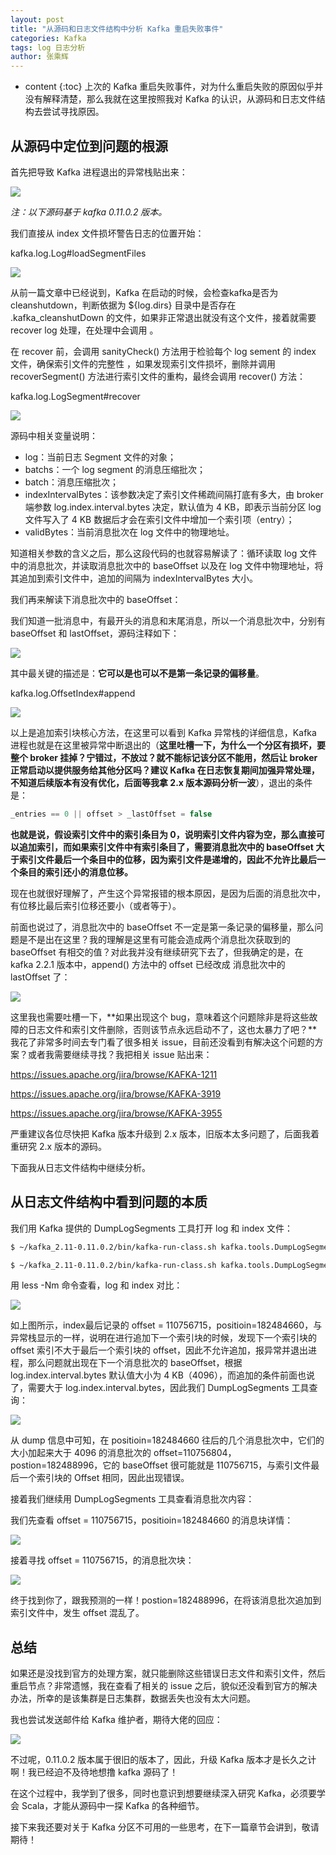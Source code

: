 ```yaml
---
layout: post
title: "从源码和日志文件结构中分析 Kafka 重启失败事件"
categories: Kafka
tags: log 日志分析
author: 张乘辉
---
```


* content
{:toc}
上次的 Kafka 重启失败事件，对为什么重启失败的原因似乎并没有解释清楚，那么我就在这里按照我对 Kafka 的认识，从源码和日志文件结构去尝试寻找原因。







## 从源码中定位到问题的根源

首先把导致 Kafka 进程退出的异常栈贴出来：

![](https://raw.githubusercontent.com/objcoding/md-picture/master/img/20200312212611.png)

*注：以下源码基于 kafka 0.11.0.2 版本。*

我们直接从 index 文件损坏警告日志的位置开始：

kafka.log.Log#loadSegmentFiles

![](https://raw.githubusercontent.com/objcoding/md-picture/master/img/20200313225913.png)

从前一篇文章中已经说到，Kafka 在启动的时候，会检查kafka是否为 cleanshutdown，判断依据为 ${log.dirs} 目录中是否存在 .kafka_cleanshutDown 的文件，如果非正常退出就没有这个文件，接着就需要 recover log 处理，在处理中会调用 。

在 recover 前，会调用 sanityCheck() 方法用于检验每个 log sement 的 index 文件，确保索引文件的完整性 ，如果发现索引文件损坏，删除并调用 recoverSegment() 方法进行索引文件的重构，最终会调用 recover() 方法：

kafka.log.LogSegment#recover

![](https://raw.githubusercontent.com/objcoding/md-picture/master/img/20200314140801.png)

源码中相关变量说明：

- log：当前日志 Segment 文件的对象；
- batchs：一个 log segment 的消息压缩批次；
- batch：消息压缩批次；
- indexIntervalBytes：该参数决定了索引文件稀疏间隔打底有多大，由 broker 端参数 log.index.interval.bytes 决定，默认值为 4 KB，即表示当前分区 log 文件写入了 4 KB 数据后才会在索引文件中增加一个索引项（entry）；
- validBytes：当前消息批次在 log 文件中的物理地址。

知道相关参数的含义之后，那么这段代码的也就容易解读了：循环读取 log 文件中的消息批次，并读取消息批次中的 baseOffset 以及在 log 文件中物理地址，将其追加到索引文件中，追加的间隔为 indexIntervalBytes 大小。

我们再来解读下消息批次中的 baseOffset：

我们知道一批消息中，有最开头的消息和末尾消息，所以一个消息批次中，分别有 baseOffset 和 lastOffset，源码注释如下：

![](https://raw.githubusercontent.com/objcoding/md-picture/master/img/20200314142502.png)

其中最关键的描述是：**它可以是也可以不是第一条记录的偏移量**。

kafka.log.OffsetIndex#append

![](https://raw.githubusercontent.com/objcoding/md-picture/master/img/20200313230353.png)

以上是追加索引块核心方法，在这里可以看到 Kafka 异常栈的详细信息，Kafka 进程也就是在这里被异常中断退出的（**这里吐槽一下，为什么一个分区有损坏，要整个 broker 挂掉？宁错过，不放过？就不能标记该分区不能用，然后让 broker 正常启动以提供服务给其他分区吗？建议 Kafka 在日志恢复期间加强异常处理，不知道后续版本有没有优化，后面等我拿 2.x 版本源码分析一波**），退出的条件是：

```scala
_entries == 0 || offset > _lastOffset = false
```

**也就是说，假设索引文件中的索引条目为 0，说明索引文件内容为空，那么直接可以追加索引，而如果索引文件中有索引条目了，需要消息批次中的 baseOffset 大于索引文件最后一个条目中的位移，因为索引文件是递增的，因此不允许比最后一个条目的索引还小的消息位移。**

现在也就很好理解了，产生这个异常报错的根本原因，是因为后面的消息批次中，有位移比最后索引位移还要小（或者等于）。

前面也说过了，消息批次中的 baseOffset 不一定是第一条记录的偏移量，那么问题是不是出在这里？我的理解是这里有可能会造成两个消息批次获取到的 baseOffset 有相交的值？对此我并没有继续研究下去了，但我确定的是，在 kafka 2.2.1 版本中，append() 方法中的 offset 已经改成 消息批次中的 lastOffset 了：

![](https://raw.githubusercontent.com/objcoding/md-picture/master/img/20200314153516.png)

这里我也需要吐槽一下，**如果出现这个 bug，意味着这个问题除非是将这些故障的日志文件和索引文件删除，否则该节点永远启动不了，这也太暴力了吧？**我花了非常多时间去专门看了很多相关 issue，目前还没看到有解决这个问题的方案？或者我需要继续寻找？我把相关 issue 贴出来：

https://issues.apache.org/jira/browse/KAFKA-1211

https://issues.apache.org/jira/browse/KAFKA-3919

https://issues.apache.org/jira/browse/KAFKA-3955

严重建议各位尽快把 Kafka 版本升级到 2.x 版本，旧版本太多问题了，后面我着重研究 2.x 版本的源码。

下面我从日志文件结构中继续分析。



## 从日志文件结构中看到问题的本质

我们用 Kafka 提供的 DumpLogSegments 工具打开 log 和 index 文件：

```bash
$ ~/kafka_2.11-0.11.0.2/bin/kafka-run-class.sh kafka.tools.DumpLogSegments --files /dfs5/kafka/data/secLog-2/00000000000110325000.log > secLog.log

$ ~/kafka_2.11-0.11.0.2/bin/kafka-run-class.sh kafka.tools.DumpLogSegments --files /dfs5/kafka/data/secLog-2/00000000000110325000.index > secLog-index.log
```

用 less -Nm 命令查看，log  和 index 对比：

![](https://raw.githubusercontent.com/objcoding/md-picture/master/img/20200314125904.png)

如上图所示，index最后记录的 offset = 110756715，positioin=182484660，与异常栈显示的一样，说明在进行追加下一个索引块的时候，发现下一个索引块的 offset 索引不大于最后一个索引块的 offset，因此不允许追加，报异常并退出进程，那么问题就出现在下一个消息批次的 baseOffset，根据 log.index.interval.bytes 默认值大小为 4 KB（4096），而追加的条件前面也说了，需要大于 log.index.interval.bytes，因此我们 DumpLogSegments 工具查询：

![](https://raw.githubusercontent.com/objcoding/md-picture/master/img/20200314150938.png)

从 dump 信息中可知，在 positioin=182484660 往后的几个消息批次中，它们的大小加起来大于 4096 的消息批次的 offset=110756804，postion=182488996，它的 baseOffset 很可能就是 110756715，与索引文件最后一个索引块的 Offset 相同，因此出现错误。

接着我们继续用 DumpLogSegments 工具查看消息批次内容：

我们先查看 offset = 110756715，positioin=182484660 的消息块详情：

![](https://raw.githubusercontent.com/objcoding/md-picture/master/img/20200314162521.png)



接着寻找 offset = 110756715，的消息批次块：

![](https://raw.githubusercontent.com/objcoding/md-picture/master/img/20200314163312.png)

终于找到你了，跟我预测的一样！postion=182488996，在将该消息批次追加到索引文件中，发生 offset 混乱了。



## 总结

如果还是没找到官方的处理方案，就只能删除这些错误日志文件和索引文件，然后重启节点？非常遗憾，我在查看了相关的 issue 之后，貌似还没看到官方的解决办法，所幸的是该集群是日志集群，数据丢失也没有太大问题。

我也尝试发送邮件给 Kafka 维护者，期待大佬的回应：

![](https://raw.githubusercontent.com/objcoding/md-picture/master/img/20200314164458.png)

不过呢，0.11.0.2 版本属于很旧的版本了，因此，升级 Kafka 版本才是长久之计啊！我已经迫不及待地想撸 kafka 源码了！

在这个过程中，我学到了很多，同时也意识到想要继续深入研究 Kafka，必须要学会 Scala，才能从源码中一探 Kafka 的各种细节。

接下来我还要对关于 Kafka 分区不可用的一些思考，在下一篇章节会讲到，敬请期待！

